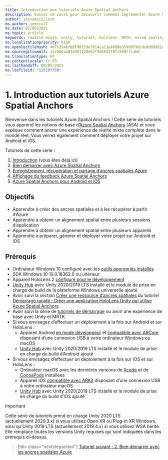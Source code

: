 ```yaml
---
title: Introduction aux tutoriels Azure Spatial Anchors
description: Suivez ce cours pour découvrir comment implémenter Azure Spatial Anchors dans une application de réalité mixte.
author: jessemcculloch
ms.author: jemccull
ms.date: 02/05/2021
ms.topic: article
keywords: réalité mixte, unity, tutoriel, hololens, MRTK, mixed reality toolkit, UWP, ancres spatiales Azure, ios, android, Windows 10, ARCore, macOS, prise en charge de build Android, ARKit
ms.localizationpriority: high
ms.openlocfilehash: 4d753546fd8fd0779e7614ca11e4668e359d8f9dcdc8db9d62e95267747471db
ms.sourcegitcommit: a1c086aa83d381129e62f9d8942f0fc889ffcab0
ms.translationtype: HT
ms.contentlocale: fr-FR
ms.lasthandoff: 08/05/2021
ms.locfileid: "115197359"
---
```

# <a name="1-introduction-to-the-azure-spatial-anchors-tutorials"></a>1. Introduction aux tutoriels Azure Spatial Anchors

Bienvenue dans les tutoriels Azure Spatial Anchors ! Cette série de tutoriels vous apprend les notions de base d’<a href="https://azure.microsoft.com/services/spatial-anchors" target="_blank">Azure Spatial Anchors</a> (ASA) et vous explique comment ancrer une expérience de réalité mixte complète dans le monde réel. Vous verrez également comment déployer votre projet sur Android et iOS.

Tutoriels de cette série :

1. [Introduction](mr-learning-asa-01.md) (vous êtes déjà ici)
2. [Bien démarrer avec Azure Spatial Anchors](mr-learning-asa-02.md)
3. [Enregistrement, récupération et partage d’ancres spatiales Azure](mr-learning-asa-03.md)
4. [Affichage du feedback Azure Spatial Anchors](mr-learning-asa-04.md)
5. [Azure Spatial Anchors pour Android et iOS](mr-learning-asa-05.md)

## <a name="objectives"></a>Objectifs

* Apprendre à créer des ancres spatiales et à les récupérer à partir d’Azure
* Apprendre à obtenir un alignement spatial entre plusieurs sessions d’application
* Apprendre à obtenir un alignement spatial entre plusieurs appareils
* Apprendre à préparer, générer et déployer votre projet sur Android et iOS

## <a name="prerequisites"></a>Prérequis

* Ordinateur Windows 10 configuré avec les [outils appropriés installés](../../install-the-tools.md)
* SDK Windows 10 10.0.18362.0 ou ultérieur
* Appareil HoloLens 2 [configuré pour le développement](../../platform-capabilities-and-apis/using-visual-studio.md#enabling-developer-mode)
* <a href="https://docs.unity3d.com/Manual/GettingStartedInstallingHub.html" target="_blank">Unity Hub</a> avec Unity 2020/2019 LTS installé et le module de prise en charge de build de la plateforme Windows universelle ajouté
* Avoir suivi la section [Créer une ressource d’ancres spatiales](/azure/spatial-anchors/quickstarts/get-started-unity-hololens#create-a-spatial-anchors-resource) du tutoriel [Démarrage rapide : Créer une application HoloLens Unity qui utilise Azure Spatial Anchors](/azure/spatial-anchors/quickstarts/get-started-unity-hololens).
* Avoir suivi la série de [tutoriels de démarrage](mr-learning-base-01.md) ou avoir une expérience de base avec Unity et MRTK
* Si vous envisagez d’effectuer un déploiement à la fois sur Android et sur HoloLens :
  * Appareil Android <a href="https://developer.android.com/studio/debug/dev-options" target="_blank">en mode développeur</a> et <a href="https://developers.google.com/ar/discover/supported-devices" target="_blank">compatible avec ARCore</a> disposant d’une connexion USB à votre ordinateur Windows ou macOS
  * <a href="https://docs.unity3d.com/Manual/GettingStartedInstallingHub.html" target="_blank">Unity Hub</a> avec Unity 2020/2019 LTS installé et le module de prise en charge du build d’Android ajouté
* Si vous envisagez d’effectuer un déploiement à la fois sur iOS et sur HoloLens :
  * Ordinateur macOS avec les dernières versions de <a href="https://geo.itunes.apple.com/us/app/xcode/id497799835?mt=12" target="_blank">Xcode</a> et de <a href="https://cocoapods.org" target="_blank">CocoaPods</a> installées
  * Appareil iOS <a href="https://developer.apple.com/documentation/arkit/verifying_device_support_and_user_permission" target="_blank">compatible avec ARKit</a> disposant d’une connexion USB à votre ordinateur macOS
  * <a href="https://docs.unity3d.com/Manual/GettingStartedInstallingHub.html" target="_blank">Unity Hub</a> avec Unity 2020/2019 LTS installé et le module de prise en charge du build d’iOS ajouté

> [!Important]
> Cette série de tutoriels prend en charge Unity 2020 LTS (actuellement 2020.3.x) si vous utilisez Open XR ou Plug-in XR Windows, ainsi qu’Unity 2019 LTS (actuellement 2019.4.x) si vous utilisez WSA hérité. Elle remplace toutes les versions Unity requises qui sont indiquées dans les prérequis ci-dessus.

> [!div class="nextstepaction"]
> [Tutoriel suivant : 2. Bien démarrer avec les ancres spatiales Azure](mr-learning-asa-02.md)
